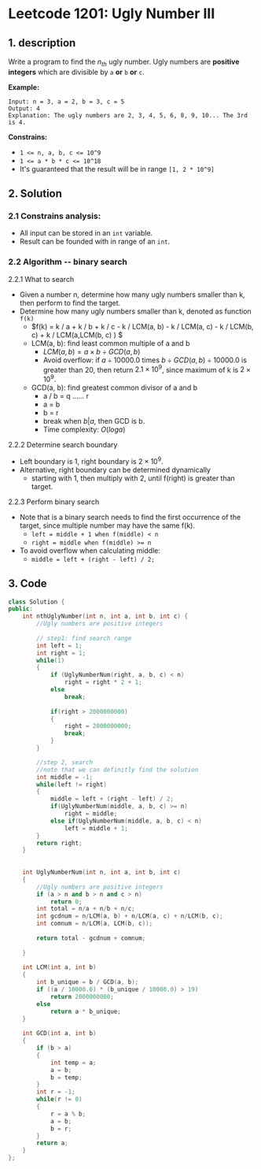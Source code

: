 # Leetcode 1201: Ugly Number III

## 1. description

Write a program to find the $n_{th}$ ugly number. Ugly numbers are **positive integers** which are divisible by `a` **or** `b` **or** `c`.

**Example:**

```
Input: n = 3, a = 2, b = 3, c = 5
Output: 4
Explanation: The ugly numbers are 2, 3, 4, 5, 6, 8, 9, 10... The 3rd is 4.
```

**Constrains:**

- `1 <= n, a, b, c <= 10^9`
- `1 <= a * b * c <= 10^18`
- It's guaranteed that the result will be in range `[1, 2 * 10^9]`

## 2. Solution

### 2.1 Constrains analysis:

- All input can be stored in an `int` variable.
- Result can be founded with in range of an `int`.

### 2.2 Algorithm -- binary search

2.2.1 What to search

- Given a number n, determine how many ugly numbers smaller than k, then perform to find the target.
- Determine  how many ugly numbers smaller than k, denoted as function `f(k)`
  - $f(k) = k / a + k / b + k / c - k / LCM(a, b) - k / LCM(a, c) - k / LCM(b, c) + k / LCM(a,LCM(b, c) ) $
  - LCM(a, b): find least common multiple of a and b
    -  $LCM(a, b)  = a \times b \div GCD(a, b)$
    - Avoid overflow: if $a \div 10000.0$ times $b \div GCD(a, b) \div 10000.0$ is greater than $20$, then return $2.1 \times 10^9$, since maximum of k is $2 \times 10^9$.
  - GCD(a, b): find greatest common divisor of a and b
    - a / b  = q ...... r
    - a = b
    - b = r
    - break when $b|a$, then GCD is b.
    - Time complexity: $O(log a)$

2.2.2 Determine search boundary

- Left boundary is 1, right boundary is $2 \times 10^9$.
- Alternative, right boundary can be determined dynamically
  - starting with 1, then multiply with 2, until f(right) is greater than target.

2.2.3 Perform binary search

- Note that is a binary search needs to find the first occurrence of the target, since multiple number may have the same f(k).
  - `left = middle + 1 when f(middle) < n`
  - `right = middle when f(middle) >= n`
- To avoid overflow when calculating middle:
  - `middle = left + (right - left) / 2;`

## 3. Code

```c++
class Solution {
public:
    int nthUglyNumber(int n, int a, int b, int c) {
        //Ugly numbers are positive integers
        
        // step1: find search range
        int left = 1;
        int right = 1;
        while(1)
        {
            if (UglyNumberNum(right, a, b, c) < n)
                right = right * 2 + 1;
            else
                break;
            
            if(right > 2000000000)
            {
                right = 2000000000;
                break;
            }
        }

        //step 2, search
        //note that we can definitly find the solution
        int middle = -1;
        while(left != right)
        {
            middle = left + (right - left) / 2;
            if(UglyNumberNum(middle, a, b, c) >= n)
                right = middle;
            else if(UglyNumberNum(middle, a, b, c) < n)
                left = middle + 1;
        }
        return right;
    }
    
    
    int UglyNumberNum(int n, int a, int b, int c)
    {
        //Ugly numbers are positive integers
        if (a > n and b > n and c > n)
            return 0;
        int total = n/a + n/b + n/c;
        int gcdnum = n/LCM(a, b) + n/LCM(a, c) + n/LCM(b, c);
        int comnum = n/LCM(a, LCM(b, c));
        
        return total - gcdnum + comnum;
        
    }
    
    int LCM(int a, int b)
    {
        int b_unique = b / GCD(a, b);
        if ((a / 10000.0) * (b_unique / 10000.0) > 19) 
            return 2000000000;
        else
            return a * b_unique;
    }
    
    int GCD(int a, int b)
    {
        if (b > a)
        {
            int temp = a;
            a = b;
            b = temp;
        }
        int r = -1;
        while(r != 0)
        {
            r = a % b;
            a = b;
            b = r;
        }
        return a;
    }
};
```



